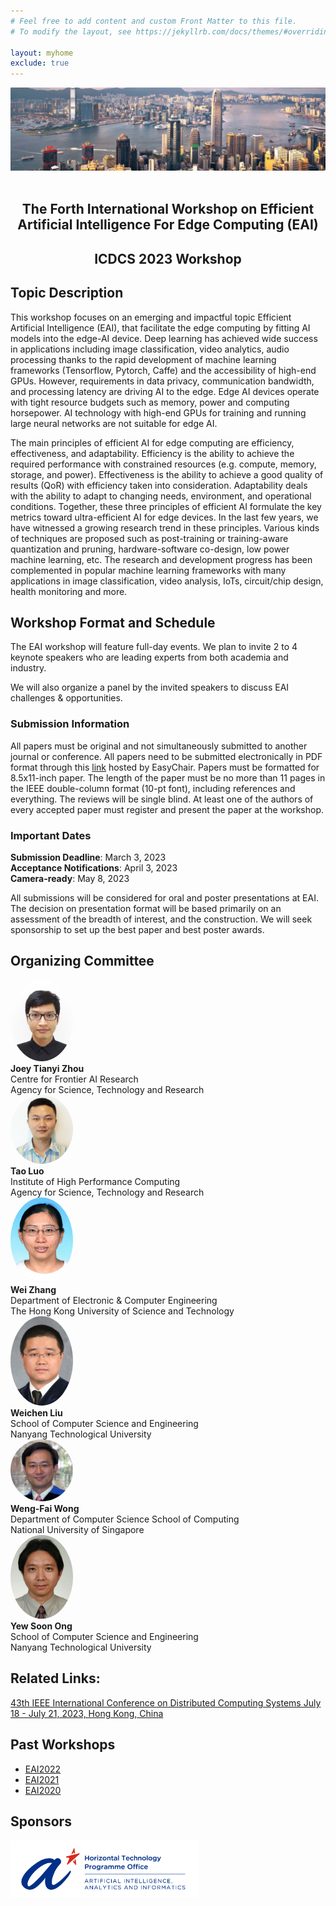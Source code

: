 ```yaml
---
# Feel free to add content and custom Front Matter to this file.
# To modify the layout, see https://jekyllrb.com/docs/themes/#overriding-theme-defaults

layout: myhome
exclude: true
---
```



<div>
  <img src="assets/icdcs2023banner.png">
</div>

<br>

<div style="text-align:center">
<h2>The Forth International Workshop on Efficient Artificial Intelligence For Edge Computing (EAI) </h2>
<h2>ICDCS 2023 Workshop</h2>
</div>

## Topic Description

This workshop focuses on an emerging and impactful topic  Efficient Artificial Intelligence (EAI), that facilitate the edge computing by fitting AI models into the edge-AI device. Deep learning has achieved wide success in applications including image classification, video analytics, audio processing thanks to the rapid development of machine learning frameworks (Tensorflow, Pytorch, Caffe) and the accessibility of high-end GPUs. However, requirements in data privacy, communication bandwidth, and processing latency are driving AI to the edge.  Edge AI devices operate with tight resource budgets such as memory, power and computing horsepower. AI technology with high-end GPUs for training and running large neural networks are not suitable for edge AI.

The main principles of efficient AI for edge computing are efficiency, effectiveness, and adaptability. Efficiency is the ability to achieve the required performance with constrained resources (e.g. compute, memory, storage, and power). Effectiveness is the ability to achieve a good quality of results (QoR) with efficiency taken into consideration. Adaptability deals with the ability to adapt to changing needs, environment, and operational conditions. Together, these three principles of efficient AI formulate the key metrics toward ultra-efficient AI for edge devices. In the last few years, we have witnessed a growing research trend in these principles.  Various kinds of techniques are proposed such as post-training or training-aware quantization and pruning, hardware-software co-design, low power machine learning, etc. The research and development progress has been complemented in popular machine learning frameworks with many applications in image classification, video analysis, IoTs, circuit/chip design, health monitoring and more.

<!---
Two best paper awards and one best student paper award are planned:
* 2x best paper awards: 500 USD for each
* 1x best student paper award: 300 USD
-->

## Workshop Format and Schedule

The EAI workshop will feature full-day events. We plan to invite 2 to 4 keynote speakers who are leading experts from both academia and industry.  

<!---A list of potential keynote speakers includes:


+ **Shangjiang Tang**, Associate Professor from Tianjin University.
+ **Yao Chen**, Research Scientist from Advanced Digital Sciences Center UIUC.
+ **Zeng Zeng**, Senior Scientist from I2R, A\*STAR.
-->

We will also organize a panel by the invited speakers to discuss EAI challenges & opportunities.

### **Submission Information**
All papers must be original and not simultaneously submitted to another journal or conference. All papers need to be submitted electronically in PDF format through  this [link](https://easychair.org/conferences/?conf=icdcseai2023) hosted by EasyChair. Papers must be formatted for 8.5x11-inch paper. The length of the paper must be no more than 11 pages in the IEEE double-column format (10-pt font), including references and everything. The reviews will be single blind. At least one of the authors of every accepted paper must register and present the paper at the workshop.

### **Important Dates**  
**Submission Deadline**: March 3, 2023  
**Acceptance Notifications**: April 3, 2023  
**Camera-ready**: May 8, 2023  


All submissions will be considered for oral and poster presentations at EAI. The decision on presentation format will be based primarily on an assessment of the breadth of interest, and the construction. We will seek sponsorship to set up the best paper and best poster awards.

<!--
A tentative workshop schedule is outlined below:

| Time          |  Event                                                                                                            |
| 14:00--14:05	|  Opening Ceremony                                                                                                 |
| 14:05--14:35	|  Keynote Talk：Radix-Encoded SNN: An Efficient Solution for Edge AI                                               |
| 14:35--14:55	|  Presentation: Temperature Annealing Knowledge Distillation from Averaged Teacher                                 |
| 14:55--15:15	|  Presentation: You Only Look & Listen Once: Towards Fast and Accurate Visual Grounding                            |
| 15:15--15:45	|  Coffee Break                                                                                                     |
| 15:45--16:05	|  Presentation: Downscaling and Overflow-aware Model Compression for Efficient Vision Processors                   |
| 16:05--16:25	|  Presentation: Augmented Regularity for Efficient Video Anomaly Detection: An edge AI application                 |
| 16:25--16:45	|  Presentation: Incentive-driven Computation Offloading and Resource Allocation in Mobile Cloud-Edge Computing     |
| 16:45--17:05	|  Presentation: ROFL: RObust privacy preserving Federated Learning                                                 |
| 17:05--17:10	|  Award Ceremony & Closing Session                                                                                 |
-->



## Organizing Committee

<div class="row">
  <div class="column">

<div>
<img src="/bio/ZHOU_Joey.jpg" height="auto" width="100" style="border-radius:50%">
</div>
<span style="font-weight:bold">Joey Tianyi Zhou</span>  <br>
Centre for Frontier AI Research <br>
Agency for Science, Technology and Research

  </div>
  <div class="column">

<div>
<img src="/bio/LUO_Tao.jpg" height="auto" width="100" style="border-radius:50%">
</div>
<span style="font-weight:bold">Tao Luo</span>  <br>
Institute of High Performance Computing  <br>
Agency for Science, Technology and Research

  </div>
</div>
<div class="row">
  <div class="column">

<div>
<img src="/bio/ZHANG_Wei.jpg" height="auto" width="100" style="border-radius:50%">
</div>
<span style="font-weight:bold">Wei Zhang</span>  <br>
Department of Electronic & Computer Engineering  <br>
The Hong Kong University of Science and Technology

  </div>
  <div class="column">

<div>
<img src="/bio/LIU_Weichen.jpg" height="auto" width="100" style="border-radius:50%">
</div>
<span style="font-weight:bold">Weichen Liu</span>  <br>
School of Computer Science and Engineering  <br>
Nanyang Technological University

  </div>
</div>
<div class="row">
  <div class="column">


<div>
<img src="/bio/WONG_Wengfai.jpg" height="auto" width="100" style="border-radius:50%">
</div>
<span style="font-weight:bold">Weng-Fai Wong</span>  <br>
Department of Computer Science School of Computing  <br>
National University of Singapore

  </div>
  <div class="column">

<div>
<img src="/bio/ONG_Yewsoon.jpg" height="auto" width="100" style="border-radius:50%">
</div>
<span style="font-weight:bold">Yew Soon Ong</span>  <br>
School of Computer Science and Engineering  <br>
Nanyang Technological University


  </div>
</div>


## Related Links:
[43th IEEE International Conference on Distributed Computing Systems July 18 - July 21, 2023, Hong Kong, China](https://icdcs2023.icdcs.org/ "ICDCS2023")

## Past Workshops

- [EAI2022](https://eai-icdcs.github.io/index2022.html)
- [EAI2021](https://eai-icdcs.github.io/index2021.html)
- [EAI2020](https://eai-icdcs.github.io/index2020.html)

## Sponsors

<div>
<img src="/assets/HTPO_AI3_Horizontal Logo_RGB.jpg" height="auto" width="300">
</div>
